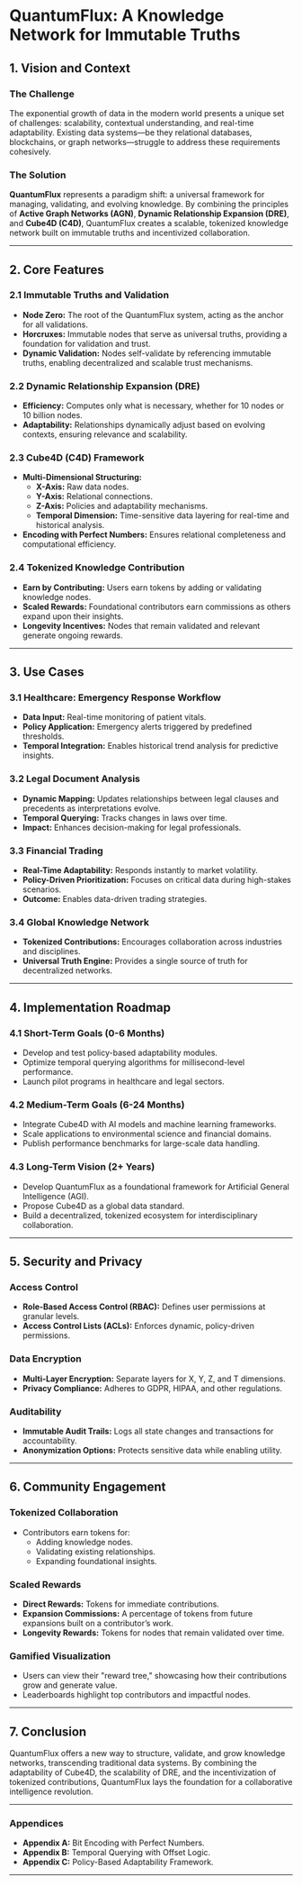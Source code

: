 # **QuantumFlux: A Knowledge Network for Immutable Truths**

## **1. Vision and Context**

### **The Challenge**
The exponential growth of data in the modern world presents a unique set of challenges: scalability, contextual understanding, and real-time adaptability. Existing data systems—be they relational databases, blockchains, or graph networks—struggle to address these requirements cohesively.

### **The Solution**
**QuantumFlux** represents a paradigm shift: a universal framework for managing, validating, and evolving knowledge. By combining the principles of **Active Graph Networks (AGN)**, **Dynamic Relationship Expansion (DRE)**, and **Cube4D (C4D)**, QuantumFlux creates a scalable, tokenized knowledge network built on immutable truths and incentivized collaboration.

---

## **2. Core Features**

### **2.1 Immutable Truths and Validation**
- **Node Zero:** The root of the QuantumFlux system, acting as the anchor for all validations.
- **Horcruxes:** Immutable nodes that serve as universal truths, providing a foundation for validation and trust.
- **Dynamic Validation:** Nodes self-validate by referencing immutable truths, enabling decentralized and scalable trust mechanisms.

### **2.2 Dynamic Relationship Expansion (DRE)**
- **Efficiency:** Computes only what is necessary, whether for 10 nodes or 10 billion nodes.
- **Adaptability:** Relationships dynamically adjust based on evolving contexts, ensuring relevance and scalability.

### **2.3 Cube4D (C4D) Framework**
- **Multi-Dimensional Structuring:**
  - **X-Axis:** Raw data nodes.
  - **Y-Axis:** Relational connections.
  - **Z-Axis:** Policies and adaptability mechanisms.
  - **Temporal Dimension:** Time-sensitive data layering for real-time and historical analysis.
- **Encoding with Perfect Numbers:** Ensures relational completeness and computational efficiency.

### **2.4 Tokenized Knowledge Contribution**
- **Earn by Contributing:** Users earn tokens by adding or validating knowledge nodes.
- **Scaled Rewards:** Foundational contributors earn commissions as others expand upon their insights.
- **Longevity Incentives:** Nodes that remain validated and relevant generate ongoing rewards.

---

## **3. Use Cases**

### **3.1 Healthcare: Emergency Response Workflow**
- **Data Input:** Real-time monitoring of patient vitals.
- **Policy Application:** Emergency alerts triggered by predefined thresholds.
- **Temporal Integration:** Enables historical trend analysis for predictive insights.

### **3.2 Legal Document Analysis**
- **Dynamic Mapping:** Updates relationships between legal clauses and precedents as interpretations evolve.
- **Temporal Querying:** Tracks changes in laws over time.
- **Impact:** Enhances decision-making for legal professionals.

### **3.3 Financial Trading**
- **Real-Time Adaptability:** Responds instantly to market volatility.
- **Policy-Driven Prioritization:** Focuses on critical data during high-stakes scenarios.
- **Outcome:** Enables data-driven trading strategies.

### **3.4 Global Knowledge Network**
- **Tokenized Contributions:** Encourages collaboration across industries and disciplines.
- **Universal Truth Engine:** Provides a single source of truth for decentralized networks.

---

## **4. Implementation Roadmap**

### **4.1 Short-Term Goals (0-6 Months)**
- Develop and test policy-based adaptability modules.
- Optimize temporal querying algorithms for millisecond-level performance.
- Launch pilot programs in healthcare and legal sectors.

### **4.2 Medium-Term Goals (6-24 Months)**
- Integrate Cube4D with AI models and machine learning frameworks.
- Scale applications to environmental science and financial domains.
- Publish performance benchmarks for large-scale data handling.

### **4.3 Long-Term Vision (2+ Years)**
- Develop QuantumFlux as a foundational framework for Artificial General Intelligence (AGI).
- Propose Cube4D as a global data standard.
- Build a decentralized, tokenized ecosystem for interdisciplinary collaboration.

---

## **5. Security and Privacy**

### **Access Control**
- **Role-Based Access Control (RBAC):** Defines user permissions at granular levels.
- **Access Control Lists (ACLs):** Enforces dynamic, policy-driven permissions.

### **Data Encryption**
- **Multi-Layer Encryption:** Separate layers for X, Y, Z, and T dimensions.
- **Privacy Compliance:** Adheres to GDPR, HIPAA, and other regulations.

### **Auditability**
- **Immutable Audit Trails:** Logs all state changes and transactions for accountability.
- **Anonymization Options:** Protects sensitive data while enabling utility.

---

## **6. Community Engagement**

### **Tokenized Collaboration**
- Contributors earn tokens for:
  - Adding knowledge nodes.
  - Validating existing relationships.
  - Expanding foundational insights.

### **Scaled Rewards**
- **Direct Rewards:** Tokens for immediate contributions.
- **Expansion Commissions:** A percentage of tokens from future expansions built on a contributor’s work.
- **Longevity Rewards:** Tokens for nodes that remain validated over time.

### **Gamified Visualization**
- Users can view their "reward tree," showcasing how their contributions grow and generate value.
- Leaderboards highlight top contributors and impactful nodes.

---

## **7. Conclusion**
QuantumFlux offers a new way to structure, validate, and grow knowledge networks, transcending traditional data systems. By combining the adaptability of Cube4D, the scalability of DRE, and the incentivization of tokenized contributions, QuantumFlux lays the foundation for a collaborative intelligence revolution.

---

### **Appendices**
- **Appendix A:** Bit Encoding with Perfect Numbers.
- **Appendix B:** Temporal Querying with Offset Logic.
- **Appendix C:** Policy-Based Adaptability Framework.

---
